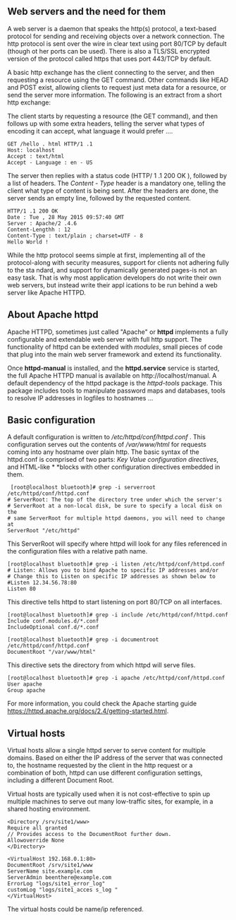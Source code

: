 ## Web servers and the need for them
A web server is a daemon that speaks the http(s) protocol, a text-based protocol for sending and receiving objects over a network connection. The http protocol is sent over the wire in clear text using port 80/TCP by default (though ot her ports can be used). There is also a TLS/SSL encrypted version of the protocol called https that uses port 443/TCP by default.

A basic http exchange has the client connecting to the server, and then requesting a resource using the GET command. Other commands like HEAD and POST exist, allowing clients to request just meta data for a resource, or send the server more information. The following is an extract from a short http exchange:

The client starts by requesting a resource (the GET command), and then follows up with some extra headers, telling the server what types of encoding it can accept, what language it would prefer .... 
```{r, engine='bash', count_lines}
GET /hello . html HTTP/1 .1
Host: localhost
Accept : text/html 
Accept - Language : en - US
```

The server then replies with a status code (HTTP/ 1 .1 200 OK ), followed by a list of headers. The *Content - Type* header is a mandatory one, telling the client what type of content is being sent. After the headers are done, the server sends an empty line, followed by the requested content. 

```{r, engine='bash', count_lines}
HTTP/1 .1 200 OK
Date : Tue , 28 May 2015 09:57:40 GMT
Server : Apache/2 .4.6 
Content-Lengthh : 12
Content-Type : text/plain ; charset=UTF - 8
Hello World ! 
```

While the http protocol seems simple at first, implementing all of the protocol-along with security measures, support for clients not adhering fully to the sta ndard, and support for dynamically generated pages-is not an easy task. That is why most application developers do not write their own web servers, but instead write their appl ications to be run behind a web server like Apache HTTPD.

## About Apache httpd
Apache HTTPD, sometimes just called "Apache" or **httpd** implements a fully configurable and extendable web server with full http support. The functionality of httpd can be extended with *modules*, small pieces of code that plug into the main web server framework and extend its functionality.

Once **httpd-manual** is installed, and the **httpd.service** service is started, the full Apache HTTPD manual is available on http://localhost/manual.  A default dependency of the httpd package is the *httpd-tools* package. This package includes tools to manipulate password maps and databases, tools to resolve IP addresses in logfiles to hostnames ... 

## Basic configuration
A default configuration is written to */etc/httpd/conf/httpd.conf* . This configuration serves out the contents of */var/www/html* for requests coming into any hostname over plain http. The basic syntax of the httpd.conf is comprised of two parts: *Key Value configuration directives*, and HTML-like *<Blockname parameter> *blocks with other configuration directives embedded in them.
  
```{r, engine='bash', count_lines}
 [root@localhost bluetooth]# grep -i serverroot /etc/httpd/conf/httpd.conf
# ServerRoot: The top of the directory tree under which the server's
# ServerRoot at a non-local disk, be sure to specify a local disk on the
# same ServerRoot for multiple httpd daemons, you will need to change at
ServerRoot "/etc/httpd"
```
This ServerRoot will specify where httpd will look for any files referenced in the configuration files with a relative path name. 

```{r, engine='bash', count_lines}
[root@localhost bluetooth]# grep -i listen /etc/httpd/conf/httpd.conf
# Listen: Allows you to bind Apache to specific IP addresses and/or
# Change this to Listen on specific IP addresses as shown below to
#Listen 12.34.56.78:80
Listen 80
```
This directive tells httpd to start listening on port 80/TCP on all interfaces.  


```{r, engine='bash', count_lines}
[root@localhost bluetooth]# grep -i include /etc/httpd/conf/httpd.conf
Include conf.modules.d/*.conf
IncludeOptional conf.d/*.conf

[root@localhost bluetooth]# grep -i documentroot /etc/httpd/conf/httpd.conf
DocumentRoot "/var/www/html"
```
This directive sets the directory from which httpd will serve files.

```{r, engine='bash', count_lines}
[root@localhost bluetooth]# grep -i apache /etc/httpd/conf/httpd.conf
User apache
Group apache
```

For more information, you could check the Apache starting guide https://httpd.apache.org/docs/2.4/getting-started.html.

## Virtual hosts
Virtual hosts allow a single httpd server to serve content for multiple domains. Based on either the IP address of the server that was connected to, the hostname requested by the client in the http request or a combination of both, httpd can use different configuration settings, including a different Document Root.

Virtual hosts are typically used when it is not cost-effective to spin up multiple machines to serve out many low-traffic sites, for example, in a shared hosting environment.

```{r, engine='bash', count_lines}
<Directory /srv/site1/www>
Require all granted
// Provides access to the DocumentRoot further down.
Allowoverride None
</Directory>

<VirtualHost 192.168.0.1:80>
DocumentRoot /srv/site1/www
ServerName site.example.com
ServerAdmin beenthere@example.com
ErrorLog "logs/site1_error_log"
customLog "logs/site1_acces s_log "
</VirtualHost>
```

The virtual hosts could be name/ip referenced.
